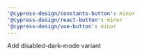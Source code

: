 ```yaml
---
'@cypress-design/constants-button': minor
'@cypress-design/react-button': minor
'@cypress-design/vue-button': minor
---
```


Add disabled-dark-mode variant
